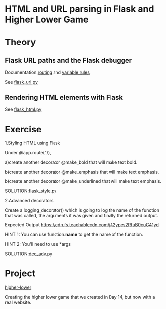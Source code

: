 # HTML and URL parsing in Flask and Higher Lower Game

# Theory

## Flask URL paths and the Flask debugger

Documentation:[routing](https://flask.palletsprojects.com/en/1.1.x/quickstart/#routing) and [variable rules](https://flask.palletsprojects.com/en/1.1.x/quickstart/#variable-rules)

See [flask_url.py](https://github.com/priyanka-111-droid/100daysofcode/blob/main/Day055/flask_url.py)

## Rendering HTML elements with Flask

See [flask_html.py](https://github.com/priyanka-111-droid/100daysofcode/blob/main/Day055/flask_html.py)

# Exercise

1.Styling HTML using Flask

Under @app.route("/),

a)create another decorator @make_bold that will make text  bold.

b)create another decorator @make_emphasis that will make text emphasis.

b)create another decorator @make_underlined that will make text emphasis.

SOLUTION:[flask_style.py](https://github.com/priyanka-111-droid/100daysofcode/blob/main/Day055/Exercise/flask_style.py)

2.Advanced decorators

Create a logging_decorator() which is going to log the name of the function that was called, the arguments it was given and finally the returned output.

Expected Output
https://cdn.fs.teachablecdn.com/jA2ypes2RfuB0cuC41yd

HINT 1: You can use function.__name__ to get the name of the function.

HINT 2: You'll need to use *args

SOLUTION:[dec_adv.py](https://github.com/priyanka-111-droid/100daysofcode/blob/main/Day055/Exercise/dec_adv.py)

# Project

[higher-lower](https://github.com/priyanka-111-droid/100daysofcode/blob/main/Day055/higher-lower/server.py)

Creating the higher lower game that we created in Day 14, but now with a real website.